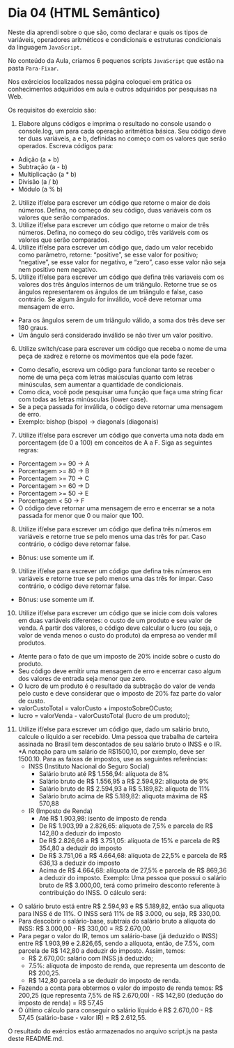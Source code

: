 # Dia 04 (HTML Semântico)

Neste dia aprendi sobre o que são, como declarar e quais os tipos de variáveis, operadores aritméticos e condicionais e estruturas condicionais da linguagem `JavaScript`.

No conteúdo da Aula, criamos 6 pequenos scripts `JavaScript` que estão na pasta `Para-Fixar`.

Nos exércicios localizados nessa página coloquei em prática os conhecimentos adquiridos em aula e outros adquiridos por pesquisas na Web.

Os requisitos do exercício são:

1. Elabore alguns códigos e imprima o resultado no console usando o console.log, um para cada operação aritmética básica. Seu código deve ter duas variáveis, a e b, definidas no começo com os valores que serão operados. Escreva códigos para:
  * Adição (a + b)
  * Subtração (a - b)
  * Multiplicação (a * b)
  * Divisão (a / b)
  * Módulo (a % b)
2. Utilize if/else para escrever um código que retorne o maior de dois números. Defina, no começo do seu código, duas variáveis com os valores que serão comparados.
3. Utilize if/else para escrever um código que retorne o maior de três números. Defina, no começo do seu código, três variáveis com os valores que serão comparados.
4. Utilize if/else para escrever um código que, dado um valor recebido como parâmetro, retorne: “positive”, se esse valor for positivo; “negative”, se esse valor for negativo, e “zero”, caso esse valor não seja nem positivo nem negativo.
5. Utilize if/else para escrever um código que defina três variaveis com os valores dos três ângulos internos de um triângulo. Retorne true se os ângulos representarem os ângulos de um triângulo e false, caso contrário. Se algum ângulo for inválido, você deve retornar uma mensagem de erro.
  * Para os ângulos serem de um triângulo válido, a soma dos três deve ser 180 graus.
  * Um ângulo será considerado inválido se não tiver um valor positivo.
6. Utilize switch/case para escrever um código que receba o nome de uma peça de xadrez e retorne os movimentos que ela pode fazer.
  * Como desafio, escreva um código para funcionar tanto se receber o nome de uma peça com letras maiúsculas quanto com letras minúsculas, sem aumentar a quantidade de condicionais.
  * Como dica, você pode pesquisar uma função que faça uma string ficar com todas as letras minúsculas (lower case).
  * Se a peça passada for inválida, o código deve retornar uma mensagem de erro.
  * Exemplo: bishop (bispo) -> diagonals (diagonais)

7. Utilize if/else para escrever um código que converta uma nota dada em porcentagem (de 0 a 100) em conceitos de A a F. Siga as seguintes regras:
  * Porcentagem >= 90 -> A
  * Porcentagem >= 80 -> B
  * Porcentagem >= 70 -> C
  * Porcentagem >= 60 -> D
  * Porcentagem >= 50 -> E
  * Porcentagem < 50 -> F
  * O código deve retornar uma mensagem de erro e encerrar se a nota passada for menor que 0 ou maior que 100.
8. Utilize if/else para escrever um código que defina três números em variáveis e retorne true se pelo menos uma das três for par. Caso contrário, o código deve retornar false.
  * Bônus: use somente um if.
9. Utilize if/else para escrever um código que defina três números em variáveis e retorne true se pelo menos uma das três for ímpar. Caso contrário, o código deve retornar false.
  * Bônus: use somente um if.
10. Utilize if/else para escrever um código que se inicie com dois valores em duas variáveis diferentes: o custo de um produto e seu valor de venda. A partir dos valores, o código deve calcular o lucro (ou seja, o valor de venda menos o custo do produto) da empresa ao vender mil produtos.
  * Atente para o fato de que um imposto de 20% incide sobre o custo do produto.
  * Seu código deve emitir uma mensagem de erro e encerrar caso algum dos valores de entrada seja menor que zero.
  * O lucro de um produto é o resultado da subtração do valor de venda pelo custo e deve considerar que o imposto de 20% faz parte do valor de custo.
  * valorCustoTotal = valorCusto + impostoSobreOCusto;
  * lucro = valorVenda - valorCustoTotal (lucro de um produto);
11. Utilize if/else para escrever um código que, dado um salário bruto, calcule o líquido a ser recebido. Uma pessoa que trabalha de carteira assinada no Brasil tem descontados de seu salário bruto o INSS e o IR. 
  *A notação para um salário de R$1500,10, por exemplo, deve ser 1500.10. Para as faixas de impostos, use as seguintes referências:
    * INSS (Instituto Nacional do Seguro Social)
      * Salário bruto até R$ 1.556,94: alíquota de 8%
      * Salário bruto de R$ 1.556,95 a R$ 2.594,92: alíquota de 9%
      * Salário bruto de R$ 2.594,93 a R$ 5.189,82: alíquota de 11%
      * Salário bruto acima de R$ 5.189,82: alíquota máxima de R$ 570,88
    * IR (Imposto de Renda)
      * Até R$ 1.903,98: isento de imposto de renda
      * De R$ 1.903,99 a 2.826,65: alíquota de 7,5% e parcela de R$ 142,80 a deduzir do imposto
      * De R$ 2.826,66 a R$ 3.751,05: alíquota de 15% e parcela de R$ 354,80 a deduzir do imposto
      * De R$ 3.751,06 a R$ 4.664,68: alíquota de 22,5% e parcela de R$ 636,13 a deduzir do imposto
      * Acima de R$ 4.664,68: alíquota de 27,5% e parcela de R$ 869,36 a deduzir do imposto.
Exemplo: Uma pessoa que possui o salário bruto de R$ 3.000,00, terá como primeiro desconto referente à contribuição do INSS. O cálculo será:
  * O salário bruto está entre R$ 2.594,93 e R$ 5.189,82, então sua alíquota para INSS é de 11%. O INSS será 11% de R$ 3.000, ou seja, R$ 330,00.
  * Para descobrir o salário-base, subtraia do salário bruto a alíquota do INSS: R$ 3.000,00 - R$ 330,00 = R$ 2.670,00.
  * Para pegar o valor do IR, temos um salário-base (já deduzido o INSS) entre R$ 1.903,99 e 2.826,65, sendo a alíquota, então, de 7.5%, com parcela de R$ 142,80 a deduzir do imposto. Assim, temos:
    * R$ 2.670,00: salário com INSS já deduzido;
    * 7.5%: alíquota de imposto de renda, que representa um desconto de R$ 200,25.
    * R$ 142,80 parcela a se deduzir do imposto de renda.
  * Fazendo a conta para obtermos o valor do imposto de renda temos: R$ 200,25 (que representa 7,5% de R$ 2.670,00) - R$ 142,80 (dedução do imposto de renda) = R$ 57,45
  * O último cálculo para conseguir o salário líquido é R$ 2.670,00 - R$ 57,45 (salário-base - valor IR) = R$ 2.612,55.

O resultado do exércios estão armazenados no arquivo script.js na pasta deste README.md.